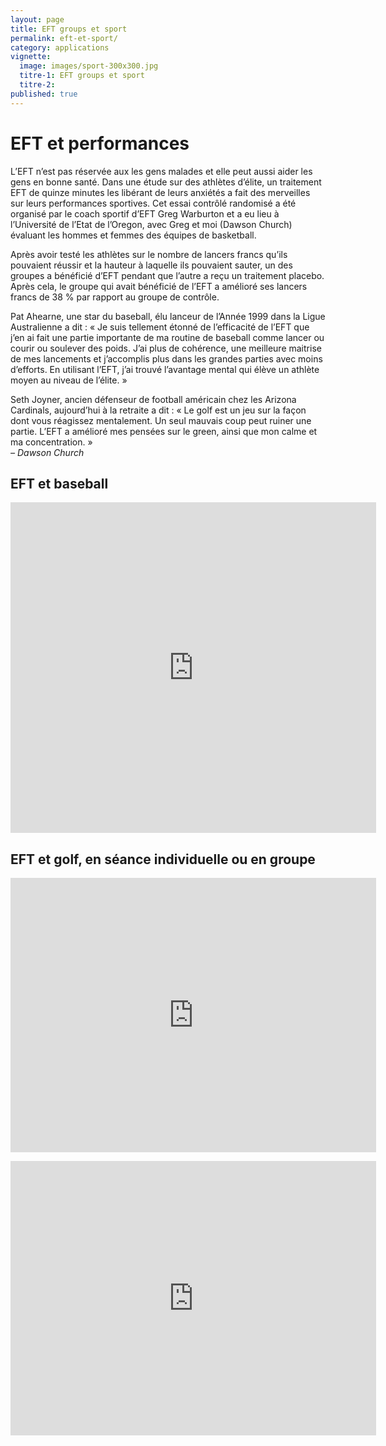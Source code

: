```yaml
---
layout: page
title: EFT groups et sport
permalink: eft-et-sport/
category: applications
vignette:
  image: images/sport-300x300.jpg
  titre-1: EFT groups et sport
  titre-2:
published: true
---
```



# EFT et performances

L’EFT n’est pas réservée aux les gens malades et elle peut aussi aider les gens en bonne santé. Dans une étude sur des athlètes d’élite, un traitement EFT de quinze minutes les libérant de leurs anxiétés a fait des merveilles sur leurs performances sportives. Cet essai contrôlé randomisé a été organisé par le coach sportif d’EFT Greg Warburton et a eu lieu à l’Université de l’Etat de l’Oregon, avec Greg et moi (Dawson Church) évaluant les hommes et femmes des équipes de basketball.

Après avoir testé les athlètes sur le nombre de lancers francs qu’ils pouvaient réussir et la hauteur à laquelle ils pouvaient sauter, un des groupes a bénéficié d’EFT pendant que l’autre a reçu un traitement placebo. Après cela, le groupe qui avait bénéficié de l’EFT a amélioré ses lancers francs de 38 % par rapport au groupe de contrôle.

Pat Ahearne, une star du baseball, élu lanceur de l’Année 1999 dans la Ligue Australienne a dit : « Je suis tellement étonné de l’efficacité de l’EFT que j’en ai fait une partie importante de ma routine de baseball comme lancer ou courir ou soulever des poids. J’ai plus de cohérence, une meilleure maitrise de mes lancements et j’accomplis plus dans les grandes parties avec moins d’efforts. En utilisant l’EFT, j’ai trouvé l’avantage mental qui élève un athlète moyen au niveau de l’élite. »

Seth Joyner, ancien défenseur de football américain chez les Arizona Cardinals, aujourd’hui à la retraite a dit : « Le golf est un jeu sur la façon dont vous réagissez mentalement. Un seul mauvais coup peut ruiner une partie. L’EFT a amélioré mes pensées sur le green, ainsi que mon calme et ma concentration. »<br />*– Dawson Church*


## EFT et baseball

<p><iframe width="585" height="529" src="https://www.youtube.com/embed/ksuragZVFqg" frameborder="0" allowfullscreen></iframe></p>

## EFT et golf, en séance individuelle ou en groupe

<p><iframe width="585" height="439" src="https://www.youtube.com/embed/IHopu8JdpNE" frameborder="0" allowfullscreen></iframe></p>

<p><iframe width="585" height="439" src="https://www.youtube.com/embed/1yX_A_MpMbk" frameborder="0" allowfullscreen></iframe></p>
